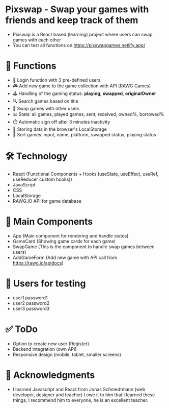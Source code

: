 # Pixswap - Swap your games with friends and keep track of them

- Pixswap is a React based (learning) project where users can swap games with each other
- You can test all functions on https://pixswapgames.netlify.app/

# 🚀 Functions

- 👤 Login function with 3 pre-defined users
- 🎮 Add new game to the game collection with API (RAWG Games)
- 🕹️ Handling of the gaming status: **playing**, **swapped**, **originalOwner**
- 🔍 Search games based on title
- 🔄 Swap games with other users
- 📊 Stats: all games, played games, sent, received, owned%, borrowed%
- ⏱️ Automatic sign off after 3 minutes inactivity
- 📁 Storing data in the browser's LocalStorage
- 🔽 Sort games: input, name, platform, swapped status, playing status

# 🛠️ Technology

- React (Functional Components + Hooks (useState, useEffect, useRef, useReducer custom hooks))
- JavaScript
- CSS
- LocalStorage
- RAWG.IO API for game database

# 🧩 Main Components

- App (Main component for rendering and handle states)
- GameCard (Showing game cards for each game)
- SwapGame (This is the component to handle swap games between users)
- AddGameForm (Add new game with API call from https://rawg.io/apidocs)

# 👥 Users for testing

- user1 password1
- user2 password2
- user3 password3

# ✅ ToDo

- Option to create new user (Register)
- Backend integration (own API)
- Responsive design (mobile, tablet, smaller screens)

# 🙌 Acknowledgments

- I learned Javascript and React from Jonas Schmedtmann (web developer, designer and teacher) I owe it to him that I learned these things, I recommend him to everyone, he is an excellent teacher.

